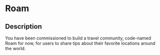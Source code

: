 # Roam

## Description

You have been commissioned to build a travel community, code-named Roam for now, for users to share tips about their favorite locations around the world.
